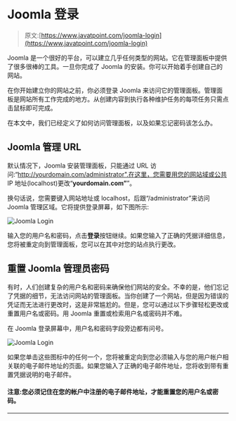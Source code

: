 # Joomla 登录

> 原文:[https://www.javatpoint.com/joomla-login](https://www.javatpoint.com/joomla-login)

Joomla 是一个很好的平台，可以建立几乎任何类型的网站。它在管理面板中提供了很多很棒的工具。一旦你完成了 Joomla 的安装。你可以开始着手创建自己的网站。

在你开始建立你的网站之前，你必须登录 Joomla 来访问它的管理面板。管理面板是网站所有工作完成的地方。从创建内容到执行各种维护任务的每项任务只需点击鼠标即可完成。

在本文中，我们已经定义了如何访问管理面板，以及如果忘记密码该怎么办。

## Joomla 管理 URL

默认情况下，Joomla 安装管理面板，只能通过 URL 访问:“<storng>http://yourdomain.com/administrator".在这里，您需要用您的网站域或公共 IP 地址(localhost)更改“**yourdomain.com”**”。</storng>

换句话说，您需要键入网站地址或 localhost，后跟“/administrator”来访问 Joomla 管理区域。它将提供登录屏幕，如下图所示:

![Joomla Login](../Images/d79cc7815fe9b268bd8deec74db0cf15.png)

输入您的用户名和密码，点击**登录**按钮继续。如果您输入了正确的凭据详细信息，您将被重定向到管理面板，您可以在其中对您的站点执行更改。

## 重置 Joomla 管理员密码

有时，人们创建复杂的用户名和密码来确保他们网站的安全。不幸的是，他们忘记了凭据的细节，无法访问网站的管理面板。当你创建了一个网站，但是因为错误的凭证而无法进行更改时，这是非常尴尬的。但是，您可以通过以下步骤轻松更改或重置用户名或密码。用 Joomla 重置或检索用户名或密码并不难。

在 Joomla 登录屏幕中，用户名和密码字段旁边都有问号。

![Joomla Login](../Images/7fef126fb0b85317280f2b7a563425cd.png)

如果您单击这些图标中的任何一个，您将被重定向到您必须输入与您的用户帐户相关联的电子邮件地址的页面。如果您输入了正确的电子邮件地址，您将收到带有重置凭据说明的电子邮件。

#### 注意:您必须记住在您的帐户中注册的电子邮件地址，才能重置您的用户名或密码。

* * *
